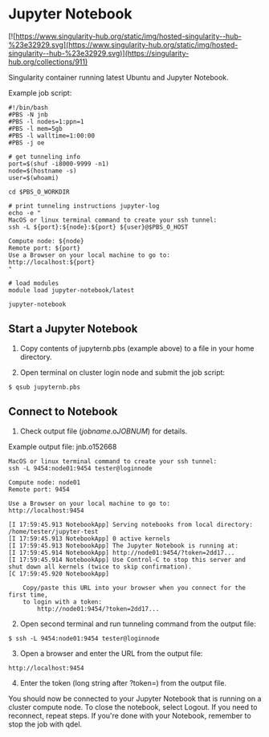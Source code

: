 # Jupyter Notebook
[![https://www.singularity-hub.org/static/img/hosted-singularity--hub-%23e32929.svg](https://www.singularity-hub.org/static/img/hosted-singularity--hub-%23e32929.svg)](https://singularity-hub.org/collections/911)

Singularity container running latest Ubuntu and Jupyter Notebook.

Example job script:
```
#!/bin/bash
#PBS -N jnb
#PBS -l nodes=1:ppn=1
#PBS -l mem=5gb
#PBS -l walltime=1:00:00
#PBS -j oe

# get tunneling info
port=$(shuf -i8000-9999 -n1)
node=$(hostname -s)
user=$(whoami)

cd $PBS_O_WORKDIR

# print tunneling instructions jupyter-log
echo -e "
MacOS or linux terminal command to create your ssh tunnel:
ssh -L ${port}:${node}:${port} ${user}@$PBS_O_HOST

Compute node: ${node}
Remote port: ${port}
Use a Browser on your local machine to go to:
http://localhost:${port}
"

# load modules
module load jupyter-notebook/latest

jupyter-notebook
```

## Start a Jupyter Notebook
1. Copy contents of jupyternb.pbs (example above) to a file in your home directory.

2. Open terminal on cluster login node and submit the job script:

```
$ qsub jupyternb.pbs
```

## Connect to Notebook
1. Check output file (*jobname*.o*JOBNUM*) for details.

Example output file: jnb.o152668
```
MacOS or linux terminal command to create your ssh tunnel:
ssh -L 9454:node01:9454 tester@loginnode

Compute node: node01
Remote port: 9454

Use a Browser on your local machine to go to:
http://localhost:9454

[I 17:59:45.913 NotebookApp] Serving notebooks from local directory: /home/tester/jupyter-test
[I 17:59:45.913 NotebookApp] 0 active kernels
[I 17:59:45.913 NotebookApp] The Jupyter Notebook is running at:
[I 17:59:45.914 NotebookApp] http://node01:9454/?token=2dd17...
[I 17:59:45.914 NotebookApp] Use Control-C to stop this server and shut down all kernels (twice to skip confirmation).
[C 17:59:45.920 NotebookApp]

    Copy/paste this URL into your browser when you connect for the first time,
    to login with a token:
        http://node01:9454/?token=2dd17...
```

2. Open second terminal and run tunneling command from the output file:
```
$ ssh -L 9454:node01:9454 tester@loginnode
```
3. Open a browser and enter the URL from the output file:
```
http://localhost:9454
```
4. Enter the token (long string after ?token=) from the output file.

You should now be connected to your Jupyter Notebook that is running on a cluster compute node. To close the notebook, select Logout. If you need to reconnect, repeat steps. If you're done with your Notebook, remember to stop the job with qdel.

